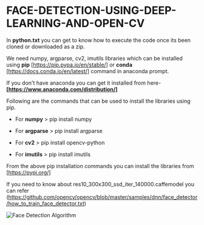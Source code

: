 # FACE-DETECTION-USING-DEEP-LEARNING-AND-OPEN-CV

In **python.txt** you can get to know how to execute the code once its been cloned or downloaded as a zip.

We need numpy, argparse, cv2, imutils libraries which can be installed using **pip** [https://pip.pypa.io/en/stable/] or **conda** [https://docs.conda.io/en/latest/]  command in anaconda prompt.

If you don't have anaconda you can get it installed from here- **[https://www.anaconda.com/distribution/]**

Following are the commands that can be used to install the libraries using pip.

* For **numpy** > pip install numpy

* For **argparse** > pip install argparse

* For **cv2** > pip install opencv-python

* For **imutils** > pip install imutils

From the above pip installation commands you can install the libraries from [https://pypi.org/]

If you need to know about res10_300x300_ssd_iter_140000.caffemodel you can refer (https://github.com/opencv/opencv/blob/master/samples/dnn/face_detector/how_to_train_face_detector.txt)

  <img src="https://www.google.com/imgres?imgurl=https%3A%2F%2Fmiro.medium.com%2Fmax%2F4658%2F1*sgROTW1Wa-u4hhUN62tWyw.png&imgrefurl=https%3A%2F%2Ftowardsdatascience.com%2Freal-time-face-recognition-an-end-to-end-project-b738bb0f7348&tbnid=KhbQ61YkJXqIoM&vet=12ahUKEwjOy6nF-rPoAhUUkksFHZ7VAlkQMygFegUIARDiAQ..i&docid=AABhV__nwxFcoM&w=2329&h=1072&q=face%20recognition%20algorithm%20python&ved=2ahUKEwjOy6nF-rPoAhUUkksFHZ7VAlkQMygFegUIARDiAQ" title="Face Detection Algorithm">
